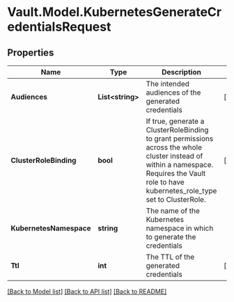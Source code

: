 # Vault.Model.KubernetesGenerateCredentialsRequest

## Properties

Name | Type | Description | Notes
------------ | ------------- | ------------- | -------------
**Audiences** | **List&lt;string&gt;** | The intended audiences of the generated credentials | [optional] 
**ClusterRoleBinding** | **bool** | If true, generate a ClusterRoleBinding to grant permissions across the whole cluster instead of within a namespace. Requires the Vault role to have kubernetes_role_type set to ClusterRole. | [optional] 
**KubernetesNamespace** | **string** | The name of the Kubernetes namespace in which to generate the credentials | 
**Ttl** | **int** | The TTL of the generated credentials | [optional] 

[[Back to Model list]](../README.md#documentation-for-models) [[Back to API list]](../README.md#documentation-for-api-endpoints) [[Back to README]](../README.md)

